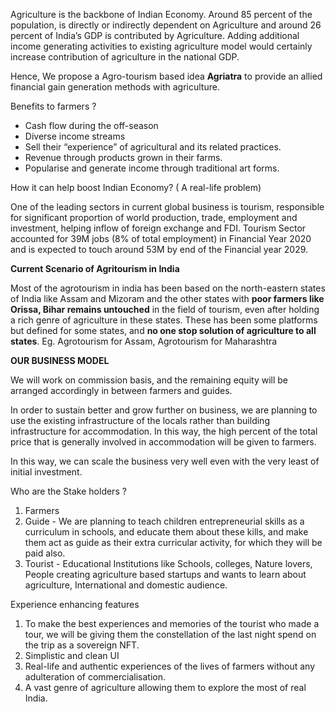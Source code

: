 Agriculture is the backbone of Indian Economy. Around 85 percent of the population, is directly or indirectly dependent on Agriculture and around 26 percent of India’s GDP is contributed by Agriculture. Adding additional income generating activities to existing agriculture model would certainly increase contribution of agriculture in the national GDP. 

Hence, We propose a Agro-tourism based idea **Agriatra** to provide an allied financial gain generation methods with agriculture.

Benefits to farmers ?

- Cash flow during the off-season
- Diverse income streams
- Sell their “experience” of agricultural and its related practices.
- Revenue through products grown in their farms.
- Popularise and generate income through traditional art forms.

How it can help boost Indian Economy? ( A real-life problem)

One of the leading sectors in current global business is tourism, responsible for significant proportion of world production, trade, employment and investment, helping inflow of foreign exchange and FDI. Tourism Sector accounted for 39M jobs (8% of total employment) in Financial Year 2020 and is expected to touch around 53M by end of the Financial year 2029.

**Current Scenario of Agritourism in India**

Most of the agrotourism in india has been based on the north-eastern states of India like Assam and Mizoram and the other states with **poor farmers like Orissa, Bihar remains untouched** in the field of tourism, even after holding a rich genre of agriculture in these states. These has been some platforms but defined for some states, and **no one stop solution of agriculture to all states**. Eg. Agrotourism for Assam, Agrotourism for Maharashtra

**OUR BUSINESS MODEL**

We will work on commission basis, and the remaining equity will be arranged accordingly in between farmers and guides.

In order to sustain better and grow further on business, we are planning to use the existing infrastructure of the locals rather than building infrastructure for accommodation. In this way, the high percent of the total price that is generally involved in accommodation will be given to farmers.

In this way, we can scale the business very well even with the very least of initial investment.

Who are the Stake holders ?

1. Farmers
2. Guide - We are planning to teach children entrepreneurial skills as a curriculum in schools, and educate them about these kills, and make them act as guide as their extra curricular activity, for which they will be paid also.
3. Tourist - Educational Institutions like Schools, colleges, Nature lovers, People creating agriculture based startups and wants to learn about agriculture, International and domestic audience.

Experience enhancing features

1. To make the best experiences and memories of the tourist who made a tour, we will be giving them the constellation of the last night spend on the trip as a sovereign NFT.
2. Simplistic and clean UI
3. Real-life and authentic experiences of the lives of farmers without any adulteration of commercialisation.
4. A vast genre of agriculture allowing them to explore the most of real India.












